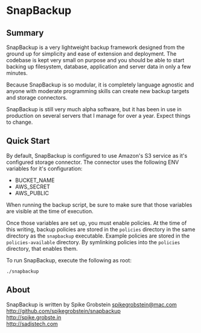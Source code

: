 # SnapBackup

## Summary

SnapBackup is a very lightweight backup framework designed from the ground up for simplicity and ease of extension and deployment. The codebase is kept very small on purpose and you should be able to start backing up filesystem, database, application and server data in only a few minutes.

Because SnapBackup is so modular, it is completely language agnostic and anyone with moderate programming skills can create new backup targets and storage connectors.

SnapBackup is still very much alpha software, but it has been in use in production on several servers that I manage for over a year. Expect things to change.

## Quick Start

By default, SnapBackup is configured to use Amazon's S3 service as it's configured storage connector. The connector uses the following ENV variables for it's configuration:

 * BUCKET_NAME
 * AWS_SECRET
 * AWS_PUBLIC
 
When running the backup script, be sure to make sure that those variables are visible at the time of execution.

Once those variables are set up, you must enable policies. At the time of this writing, backup policies are stored in the `policies` directory in the same directory as the `snapbackup` executable. Example policies are stored in the `policies-available` directory. By symlinking policies into the `policies` directory, that enables them.

To run SnapBackup, execute the following as root:

    ./snapbackup
    
## About

SnapBackup is written by Spike Grobstein <spikegrobstein@mac.com>  
http://github.com/spikegrobstein/snapbackup  
http://spike.grobste.in  
http://sadistech.com  